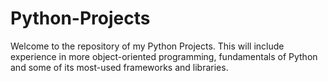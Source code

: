 # Python-Projects
 Welcome to the repository of my Python Projects. This will include experience in more object-oriented programming, fundamentals of Python and some of its most-used frameworks and libraries.
